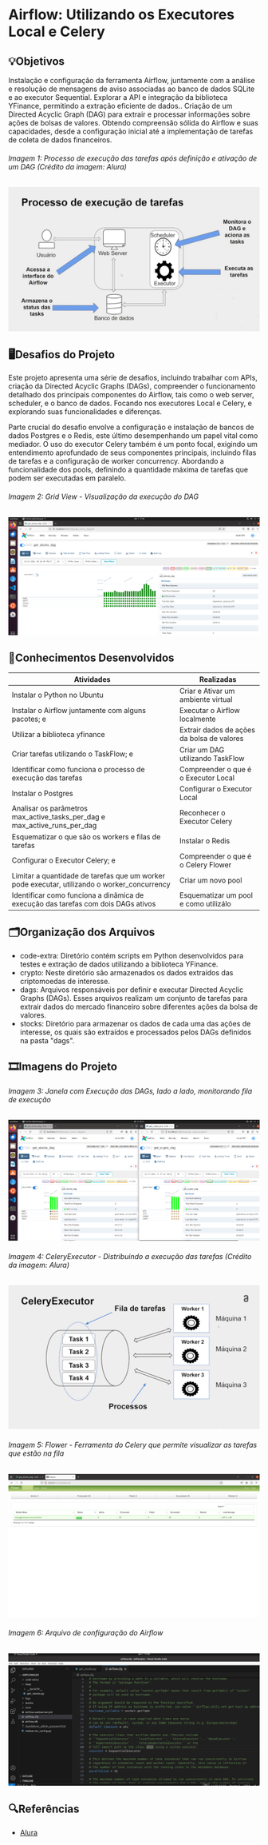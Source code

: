 # Airflow: Utilizando os Executores Local e Celery

## 💡Objetivos
Instalação e configuração da ferramenta Airflow, juntamente com a análise e resolução de mensagens de aviso associadas ao banco de dados SQLite e ao executor Sequential. Explorar a API e integração da biblioteca YFinance, permitindo a extração eficiente de dados.. Criação de um Directed Acyclic Graph (DAG) para extrair e processar informações sobre ações de bolsas de valores. Obtendo compreensão sólida do Airflow e suas capacidades, desde a configuração inicial até a implementação de tarefas de coleta de dados financeiros.

###### Imagem 1: Processo de execução das tarefas após definição e ativação de um DAG (Crédito da imagem: Alura)
<img src="/img/001_processo-execucao-tarefas.png">


## 🖥️Desafios do Projeto
Este projeto apresenta uma série de desafios, incluindo trabalhar com APIs, criação da Directed Acyclic Graphs (DAGs), compreender o funcionamento detalhado dos principais componentes do Airflow, tais como o web server, scheduler, e o banco de dados. Focando nos executores Local e Celery, e explorando suas funcionalidades e diferenças.

Parte crucial do desafio envolve a configuração e instalação de bancos de dados Postgres e o Redis, este último desempenhando um papel vital como mediador. O uso do executor Celery também é um ponto focal, exigindo um entendimento aprofundado de seus componentes principais, incluindo filas de tarefas e a configuração de worker concurrency. Abordando a funcionalidade dos pools, definindo a quantidade máxima de tarefas que podem ser executadas em paralelo.

###### Imagem 2: Grid View - Visualização da execução do DAG
<img src="/img/002-visualizacao-execucao-dag.png">


## 📄Conhecimentos Desenvolvidos
|Atividades|Realizadas |
|----------|-----------|
| Instalar o Python no Ubuntu  | Criar e Ativar um ambiente virtual |
| Instalar o Airflow juntamente com alguns pacotes; e  | Executar o Airflow localmente |
| Utilizar a biblioteca yfinance | Extrair dados de ações da bolsa de valores |
| Criar tarefas utilizando o TaskFlow; e | Criar um DAG utilizando TaskFlow |
| Identificar como funciona o processo de execução das tarefas | Compreender o que é o Executor Local |
| Instalar o Postgres | Configurar o Executor Local |
| Analisar os parâmetros max_active_tasks_per_dag e max_active_runs_per_dag | Reconhecer o Executor Celery |
| Esquematizar o que são os workers e filas de tarefas | Instalar o Redis |
| Configurar o Executor Celery; e | Compreender o que é o Celery Flower |
| Limitar a quantidade de tarefas que um worker pode executar, utilizando o worker_concurrency | Criar um novo pool |
| Identificar como funciona a dinâmica de execução das tarefas com dois DAGs ativos | Esquematizar um pool e como utilizálo |

##  🗂️Organização dos Arquivos

* code-extra: Diretório contém scripts em Python desenvolvidos para testes e extração de dados utilizando a biblioteca YFinance.
* crypto: Neste diretório são armazenados os dados extraídos das criptomoedas de interesse.
* dags: Arquivos responsáveis por definir e executar Directed Acyclic Graphs (DAGs). Esses arquivos realizam um conjunto de tarefas para extrair dados do mercado financeiro sobre diferentes ações da bolsa de valores.
* stocks: Diretório para armazenar os dados de cada uma das ações de interesse, os quais são extraídos e processados pelos DAGs definidos na pasta "dags".

##  🎞️Imagens do Projeto

###### Imagem 3: Janela com Execução das DAGs, lado a lado, monitorando fila de execução
<img src="/img/003-execucao-dags.png">

###### Imagem 4: CeleryExecutor - Distribuindo a execução das tarefas (Crédito da imagem: Alura)
<img src="/img/004-celeryExecutor.png">

###### Imagem 5: Flower - Ferramenta do Celery que permite visualizar as tarefas que estão na fila
<img src="/img/005-flower.png">

###### Imagem 6: Arquivo de configuração do Airflow
<img src="/img/006-arquivo-configuracao-airflow.png">

## 🔍Referências
- [Alura](https://www.alura.com.br/)